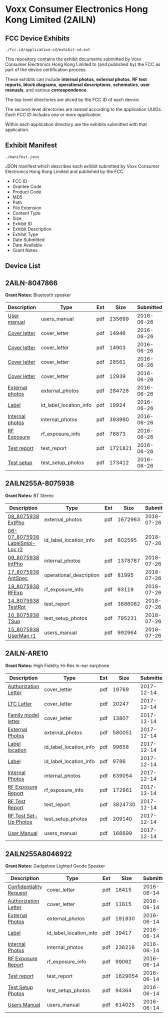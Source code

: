 # Voxx Consumer Electronics Hong Kong Limited (2AILN)
## FCC Device Exhibits

```
./fcc-id/application-id/exhibit-id.ext
```

This repository contains the exhibit documents submitted by Voxx Consumer Electronics Hong Kong Limited to (and published by) the FCC as part of the device certification process.

These exhibits can include **internal photos**, **external photos**, **RF test reports**, **block diagrams**, **operational descriptions**, **schematics**, **user manuals**, and various **correspondence**.

The top-level directories are sliced by the FCC ID of each device.

The second-level directories are named according to the application UUIDs. *Each FCC ID includes one or more application.*

Within each application directory are the exhibits submitted with that application. 

## Exhibit Manifest

```
./manifest.json
```

JSON manifest which describes each exhibit submitted by Voxx Consumer Electronics Hong Kong Limited and published by the FCC.

- FCC ID
- Grantee Code
- Product Code
- MD5
- Path
- File Extension
- Content Type
- Size
- Exhibit ID
- Exhibit Description
- Exhibit Type
- Date Submitted
- Date Available
- Grant Notes

## Device List
## 2AILN-8047866
**Grant Notes:** Bluetooth speaker

| Description | Type | Ext | Size | Submitted | Available |
| ----------- | ---- | --- | ---- | --------- | --------- |
| [User manual](2AILN-8047866/b8e6a92f24929189fb8a6eb9f3f4ef92/3040877.pdf) | users_manual | pdf | 235699 | 2016-06-26 | 2016-06-26 |
| [Cover letter](2AILN-8047866/b8e6a92f24929189fb8a6eb9f3f4ef92/3040865.pdf) | cover_letter | pdf | 14946 | 2016-06-26 | 2016-06-26 |
| [Cover letter](2AILN-8047866/b8e6a92f24929189fb8a6eb9f3f4ef92/3040866.pdf) | cover_letter | pdf | 14903 | 2016-06-26 | 2016-06-26 |
| [Cover letter](2AILN-8047866/b8e6a92f24929189fb8a6eb9f3f4ef92/3040867.pdf) | cover_letter | pdf | 28561 | 2016-06-26 | 2016-06-26 |
| [Cover letter](2AILN-8047866/b8e6a92f24929189fb8a6eb9f3f4ef92/3040868.pdf) | cover_letter | pdf | 12939 | 2016-06-26 | 2016-06-26 |
| [External photos](2AILN-8047866/b8e6a92f24929189fb8a6eb9f3f4ef92/3040869.pdf) | external_photos | pdf | 284728 | 2016-06-26 | 2016-06-26 |
| [Label](2AILN-8047866/b8e6a92f24929189fb8a6eb9f3f4ef92/3040870.pdf) | id_label_location_info | pdf | 19924 | 2016-06-26 | 2016-06-26 |
| [Internal photos](2AILN-8047866/b8e6a92f24929189fb8a6eb9f3f4ef92/3040871.pdf) | internal_photos | pdf | 393990 | 2016-06-26 | 2016-06-26 |
| [RF Exposure](2AILN-8047866/b8e6a92f24929189fb8a6eb9f3f4ef92/3040873.pdf) | rf_exposure_info | pdf | 76873 | 2016-06-26 | 2016-06-26 |
| [Test report](2AILN-8047866/b8e6a92f24929189fb8a6eb9f3f4ef92/3040875.pdf) | test_report | pdf | 1721821 | 2016-06-26 | 2016-06-26 |
| [Test setup](2AILN-8047866/b8e6a92f24929189fb8a6eb9f3f4ef92/3040876.pdf) | test_setup_photos | pdf | 173412 | 2016-06-26 | 2016-06-26 |
## 2AILN255A-8075938
**Grant Notes:** BT Stereo

| Description | Type | Ext | Size | Submitted | Available |
| ----------- | ---- | --- | ---- | --------- | --------- |
| [08_8075938 ExtPho](2AILN255A-8075938/c776703fbe1ad875b762d0a550ef6f12/3940212.pdf) | external_photos | pdf | 1672963 | 2018-07-26 | 2018-07-26 |
| [06-07_8075938 LabelSmpl-Loc r2](2AILN255A-8075938/c776703fbe1ad875b762d0a550ef6f12/3940211.pdf) | id_label_location_info | pdf | 602595 | 2018-07-26 | 2018-07-26 |
| [09_8075938 IntPho](2AILN255A-8075938/c776703fbe1ad875b762d0a550ef6f12/3940213.pdf) | internal_photos | pdf | 1378787 | 2018-07-26 | 2018-07-26 |
| [17_8075938 AntSpec](2AILN255A-8075938/c776703fbe1ad875b762d0a550ef6f12/3940221.pdf) | operational_description | pdf | 81995 | 2018-07-26 | 2018-07-26 |
| [18_8075938 RFExp](2AILN255A-8075938/c776703fbe1ad875b762d0a550ef6f12/3940222.pdf) | rf_exposure_info | pdf | 93119 | 2018-07-26 | 2018-07-26 |
| [14_8075938 TestRpt](2AILN255A-8075938/c776703fbe1ad875b762d0a550ef6f12/3940218.pdf) | test_report | pdf | 3886062 | 2018-07-26 | 2018-07-26 |
| [10_8075938 TSup](2AILN255A-8075938/c776703fbe1ad875b762d0a550ef6f12/3940214.pdf) | test_setup_photos | pdf | 795231 | 2018-07-26 | 2018-07-26 |
| [15_8075938 UserMan r1](2AILN255A-8075938/c776703fbe1ad875b762d0a550ef6f12/3940219.pdf) | users_manual | pdf | 992964 | 2018-07-26 | 2018-07-26 |
## 2AILN-ARE10
**Grant Notes:** High Fidelity Hi-Res In-ear earphone

| Description | Type | Ext | Size | Submitted | Available |
| ----------- | ---- | --- | ---- | --------- | --------- |
| [Authorization Letter](2AILN-ARE10/3ece31d49979ffd73a0c310a7399c0ac/3677057.pdf) | cover_letter | pdf | 19769 | 2017-12-14 | 2017-12-14 |
| [LTC Letter](2AILN-ARE10/3ece31d49979ffd73a0c310a7399c0ac/3677058.pdf) | cover_letter | pdf | 20247 | 2017-12-14 | 2017-12-14 |
| [Family model letter](2AILN-ARE10/3ece31d49979ffd73a0c310a7399c0ac/3677061.pdf) | cover_letter | pdf | 13807 | 2017-12-14 | 2017-12-14 |
| [External Photos](2AILN-ARE10/3ece31d49979ffd73a0c310a7399c0ac/3677063.pdf) | external_photos | pdf | 580051 | 2017-12-14 | 2017-12-14 |
| [Label location](2AILN-ARE10/3ece31d49979ffd73a0c310a7399c0ac/3677055.pdf) | id_label_location_info | pdf | 99658 | 2017-12-14 | 2017-12-14 |
| [Label](2AILN-ARE10/3ece31d49979ffd73a0c310a7399c0ac/3677085.pdf) | id_label_location_info | pdf | 9786 | 2017-12-14 | 2017-12-14 |
| [Internal Photos](2AILN-ARE10/3ece31d49979ffd73a0c310a7399c0ac/3677091.pdf) | internal_photos | pdf | 639054 | 2017-12-14 | 2017-12-14 |
| [RF Exposure Report](2AILN-ARE10/3ece31d49979ffd73a0c310a7399c0ac/3677106.pdf) | rf_exposure_info | pdf | 172961 | 2017-12-14 | 2017-12-14 |
| [RF Test Report](2AILN-ARE10/3ece31d49979ffd73a0c310a7399c0ac/3677117.pdf) | test_report | pdf | 3824730 | 2017-12-14 | 2017-12-14 |
| [RF Test Set-Up Photos](2AILN-ARE10/3ece31d49979ffd73a0c310a7399c0ac/3677166.pdf) | test_setup_photos | pdf | 209140 | 2017-12-14 | 2017-12-14 |
| [User Manual](2AILN-ARE10/3ece31d49979ffd73a0c310a7399c0ac/3677175.pdf) | users_manual | pdf | 166699 | 2017-12-14 | 2017-12-14 |
## 2AILN255A8046922
**Grant Notes:** Gadgetree Lighted Geode Speaker

| Description | Type | Ext | Size | Submitted | Available |
| ----------- | ---- | --- | ---- | --------- | --------- |
| [Confidentiality Request](2AILN255A8046922/9a0513739c7fb8883abd3f0ebee1f203/3027614.pdf) | cover_letter | pdf | 18415 | 2016-06-14 | 2016-06-14 |
| [Authorization Letter](2AILN255A8046922/9a0513739c7fb8883abd3f0ebee1f203/3027617.pdf) | cover_letter | pdf | 11615 | 2016-06-14 | 2016-06-14 |
| [External Photos](2AILN255A8046922/9a0513739c7fb8883abd3f0ebee1f203/3027609.pdf) | external_photos | pdf | 191830 | 2016-06-14 | 2016-12-09 |
| [Label](2AILN255A8046922/9a0513739c7fb8883abd3f0ebee1f203/3027615.pdf) | id_label_location_info | pdf | 39417 | 2016-06-14 | 2016-06-14 |
| [Internal Photos](2AILN255A8046922/9a0513739c7fb8883abd3f0ebee1f203/3027610.pdf) | internal_photos | pdf | 236216 | 2016-06-14 | 2016-12-09 |
| [RF Exposure Report](2AILN255A8046922/9a0513739c7fb8883abd3f0ebee1f203/3027616.pdf) | rf_exposure_info | pdf | 99062 | 2016-06-14 | 2016-06-14 |
| [Test report](2AILN255A8046922/9a0513739c7fb8883abd3f0ebee1f203/3027613.pdf) | test_report | pdf | 1629054 | 2016-06-14 | 2016-06-14 |
| [Test Setup Photos](2AILN255A8046922/9a0513739c7fb8883abd3f0ebee1f203/3027611.pdf) | test_setup_photos | pdf | 94364 | 2016-06-14 | 2016-12-09 |
| [Users Manual](2AILN255A8046922/9a0513739c7fb8883abd3f0ebee1f203/3027612.pdf) | users_manual | pdf | 614025 | 2016-06-14 | 2016-12-09 |
